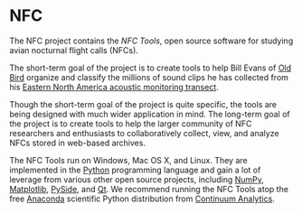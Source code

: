 NFC
===

The NFC project contains the *NFC Tools*, open source software for studying avian nocturnal flight calls (NFCs).

The short-term goal of the project is to create tools to help Bill Evans of [Old Bird](http://www.oldbird.org) organize and classify the millions of sound clips he has collected from his [Eastern North America acoustic monitoring transect](http://www.oldbird.org/Data/2013/TransNE2013/NETransect-2013.html).

Though the short-term goal of the project is quite specific, the tools are being designed with much wider application in mind. The long-term goal of the project is to create tools to help the larger community of NFC researchers and enthusiasts to collaboratively collect, view, and analyze NFCs stored in web-based archives.

The NFC Tools run on Windows, Mac OS X, and Linux. They are implemented in the [Python](http://www.python.org) programming language and gain a lot of leverage from various other open source projects, including [NumPy](http://www.numpy.org), [Matplotlib](http://www.matplotlib.org), [PySide](http://qt-project.org/wiki/PySide), and [Qt](http://www.qt-project.org). We recommend running the NFC Tools atop the free [Anaconda](https://store.continuum.io/cshop/anaconda/) scientific Python distribution from [Continuum Analytics](http://www.continuum.io/).
